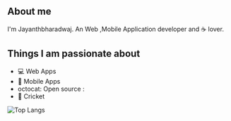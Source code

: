 ## About me
I'm Jayanthbharadwaj. An Web ,Mobile Application developer and :coffee: lover.

## Things I am passionate about

- :computer: Web Apps
- :iphone: Mobile Apps
- octocat: Open source :
- :tennis: Cricket


![Top Langs](https://github-readme-stats.vercel.app/api/top-langs/?username=Jayanthbm)
